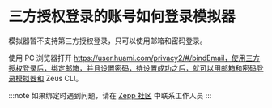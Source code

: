 # 三方授权登录的账号如何登录模拟器

模拟器暂不支持第三方授权登录，只可以使用邮箱和密码登录。

使用 PC 浏览器打开 https://user.huami.com/privacy2/#/bindEmail，使用三方授权登录后，绑定邮箱，并且设置密码，待设置成功之后，就可以用邮箱和密码登录模拟器和 Zeus CLI。

:::note
如果绑定时遇到问题，请在 [Zepp 社区](../community.md) 中联系工作人员
:::
